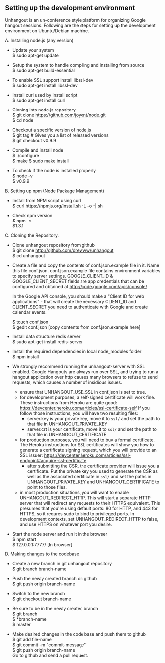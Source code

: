 Setting up the development environment
--------------------------------------

Unhangout is an un-conference style platform for organizing Google hangout sessions. Following are the steps for 
setting up the development environment on Ubuntu/Debian machine.

A. Installing node.js (any version)

   - Update your system <br>
     $ sudo apt-get update
             
   - Setup the system to handle compiling and installing from source <br>
     $ sudo apt-get build-essential
     
   - To enable SSL support install libssl-dev <br>
     $ sudo apt-get install libssl-dev
     
   - Install curl used by install script<br>
     $ sudo apt-get install curl
   
   - Cloning into node.js repository <br>
     $ git clone https://github.com/joyent/node.git <br> 
     $ cd node 
     
   - Checkout a specific version of node.js <br>
     $ git tag # Gives you a list of released versions <br> 
     $ git checkout v0.9.9 
     
   - Compile and install node <br>
     $ ./configure <br>
     $ make 
     $ sudo make install 
     
   - To check if the node is installed properly <br>
     $ node -v <br>
     $ v0.9.9
     
B. Setting up npm (Node Package Management)

  - Install from NPM script using curl <br>
    $ curl https://npmjs.org/install.sh -L -o -| sh
    
  - Check npm version <br>
    $ npm -v <br>
    $1.3.1
    
C. Cloning the Repository.

  - Clone unhangout repository from github <br>
    $ git clone http://github.com/drewww/unhangout <br>
    $ cd unhangout
    
  - Create a file and copy the contents of conf.json.example file in it. Name this file conf.json. 
    conf.json.example file contains environment variables to specify server settings. GOOGLE_CLIENT_ID &
    GOOGLE_CLIENT_SECRET fields are app credentials that can be configured and obtained at 
    http://code.google.com/apis/console/

    In the Google API console, you should make a "Client ID for web applications" - that will create
    the necessary CLIENT_ID and CLIENT_SECRET you need to authenticate with Google and create
    calendar events.

    $ touch conf.json <br>
    $ gedit conf.json [copy contents from conf.json.example here]
    
  - Install data structure redis server <br>
    $ sudo apt-get install redis-server 
    
  - Install the required dependencies in local node_modules folder <br>
    $ npm install

  - We strongly recommend running the unhangout-server with SSL enabled. Google Hangouts are always run over SSL, and trying to run a hangout application over http causes many browsers to refuse to send requests, which causes a number of insidious issues. 
    - ensure that UNHANGOUT_USE_SSL in conf.json is set to true.
    - for development purposes, a self-signed certificate will work fine. These instructions from Heroku are quite good: https://devcenter.heroku.com/articles/ssl-certificate-self If you follow those instructions, you will have two resulting files:
      - server.key is your private key, move it to `ssl/` and set the path to that file in UNHANGOUT_PRIVATE_KEY
      - server.crt is your certificate, move it to `ssl/` and set the path to that file in UNHANGOUT_CERTIFICATE
    - for production purposes, you will need to buy a formal certificate. The Heroku instructions for SSL certificates will show you how to generate a certificate signing request, which you will provide to an SSL issuer: https://devcenter.heroku.com/articles/ssl-endpoint#acquire-ssl-certificate
      - after submitting the CSR, the certificate provider will issue you a certificate. Put the private key you used to generate the CSR as well as the associated certificate in `ssl/` and set the paths in UNHANGOUT_PRIVATE_KEY and UNHANGOUT_CERTIFICATE to point to those files.
    - in most production situations, you will want to enable UNHANGOUT_REDIRECT_HTTP. This will start a separate HTTP server that will redirect any requests to their HTTPS equivalent. This presumes that you're using default ports: 80 for HTTP, and 443 for HTTPS, so it requres sudo to bind to privileged ports. In development contexts, set UNHANGOUT_REDIRECT_HTTP to false, and use HTTPS on whatever port you desire.

  - Start the node server and run it in the browser <br>
    $ npm start <br>
    $ 127.0.0.1:7777/ [In browser]

D. Making changes to the codebase

  - Create a new branch in git unhangout repository <br>
    $ git branch branch-name

  - Push the newly created branch on github <br>
    $ git push origin branch-name

  - Switch to the new branch <br>
    $ git checkout branch-name

  - Be sure to be in the newly created branch <br>
    $ git branch <br>
    $ *branch-name <br>
    $  master 

  - Make desired changes in the code base and push them to github <br>
    $ git add file-name <br>
    $ git commit -m "commit-message" <br>
    $ git push origin branch-name <br>
    Go to github and send a pull request. 
